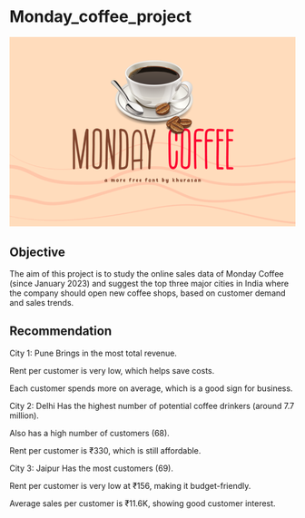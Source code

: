 # Monday_coffee_project
![monday coffee logo](https://github.com/sourav2208/Monday_coffee_project/blob/main/Screenshot%202025-05-31%20111224.png)
## Objective ##
The aim of this project is to study the online sales data of Monday Coffee (since January 2023) and suggest the top three major cities in India where the company should open new coffee shops, based on customer demand and sales trends.

## Recommendation ##
City 1: Pune
Brings in the most total revenue.

Rent per customer is very low, which helps save costs.

Each customer spends more on average, which is a good sign for business.

City 2: Delhi
Has the highest number of potential coffee drinkers (around 7.7 million).

Also has a high number of customers (68).

Rent per customer is ₹330, which is still affordable.

City 3: Jaipur
Has the most customers (69).

Rent per customer is very low at ₹156, making it budget-friendly.

Average sales per customer is ₹11.6K, showing good customer interest.
